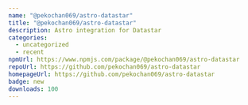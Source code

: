 ```yaml
---
name: "@pekochan069/astro-datastar"
title: "@pekochan069/astro-datastar"
description: Astro integration for Datastar
categories:
  - uncategorized
  - recent
npmUrl: https://www.npmjs.com/package/@pekochan069/astro-datastar
repoUrl: https://github.com/pekochan069/astro-datastar
homepageUrl: https://github.com/pekochan069/astro-datastar
badge: new
downloads: 100
---
```

